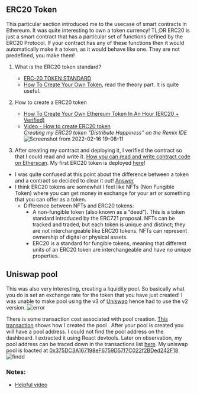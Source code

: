## ERC20 Token
This particular section introduced me to the usecase of smart contracts in Ethereum. It was quite interesting to own a token currency! TL;DR ERC20 is just a smart contract that has a particular set of functions defined by the ERC20 Protocol. If your contract has any of these functions then it would automatically make it a token, as it would behave like one. They are not predefined, you make them!


1. What is the ERC20 token standard?
    - [ERC-20 TOKEN STANDARD](https://ethereum.org/en/developers/docs/standards/tokens/erc-20/)
    - [How To Create Your Own Token](https://moralis.io/how-to-create-your-own-erc-20-token-in-10-minutes/), read the theory part. It is quite useful. 

2. How to create a ERC20 token
    - [How To Create Your Own Ethereum Token In An Hour (ERC20 + Verified)](https://steemit.com/ethereum/@maxnachamkin/how-to-create-your-own-ethereum-token-in-an-hour-erc20-verified)
    - [Video - How to create ERC20 token](https://youtu.be/GDq7r1n9zIU) </br>
_Creating my ERC20 token "Distribute Happiness" on the Remix IDE_
![Screenshot from 2022-02-16 19-08-11](https://user-images.githubusercontent.com/69690510/154498027-fd13985a-e818-4028-9200-cde8f7789e6c.png)

3. After creating my contract and deploying it, I verified the contract so that I could read and write it. [How you can read and write contract code on Etherscan](https://medium.com/etherscan-blog/interacting-with-smart-contracts-on-etherscan-b3e1d2395ac). My first ERC20 token is deployed [here](https://goerli.etherscan.io/address/0xbcd664f4131e0f0b2415a62ed40c164938011c67)!

- I was quite confused at this point about the difference between a token and a contract so decided to clear it out! [Answer](https://bitcoin.stackexchange.com/questions/74240/token-vs-contract-are-they-the-same#:~:text=The%20Ethereum%20ERC20%20token%20is,is%20contract%20and%20not%20token%20.)
- I think ERC20 tokens are somewhat I feel like NFTs (Non Fungible Token) where you can get money in exchange for your art or something that you can offer as a token. 
    - Difference between NFTs and ERC20 tokens:
        -  A non-fungible token (also known as a “deed”). This is a token standard introduced by the ERC721 proposal. NFTs can be tracked and traded, but each token is unique and distinct; they are not interchangeable like ERC20 tokens. NFTs can represent ownership of digital or physical assets.
        - ERC20 is a standard for fungible tokens, meaning that different units of an ERC20 token are interchangeable and have no unique properties.

## Uniswap pool
This was also very interesting, creating a liquidity pool. So basically what you do is set an exchange rate for the token that you have just created! I was unable to make pool using the v3 of [Uniswap](https://uniswap.org/) hence had to use the v2 version. 
![error](https://user-images.githubusercontent.com/69690510/154500010-1a713e5b-6b2d-4003-bc3e-7af7cfd54396.png)

There is some transaction cost associated with pool creation. [This transaction](https://goerli.etherscan.io/token/0xbcd664f4131e0f0b2415a62ed40c164938011c67?a=0x375dc3a167198ef6759d57f7c022f2bded242f18) shows how I created the pool . After your pool is created you will have a pool address. I could not find the pool address on the dashboard. I extracted it using React devtools. Later on observation, my pool address can be traced down in the transactions list [here](https://goerli.etherscan.io/tx/0x4fbd0ef0aaed653a7510dcf0fd102311245fa25a17a0e7b5f51f9aff38ad0583). My uniswap pool is loacted at [0x375DC3A167198eF6759D57f7C022f2BDed242F18](https://goerli.etherscan.io/address/0x375dc3a167198ef6759d57f7c022f2bded242f18#tokentxns) </br>
![findd](https://user-images.githubusercontent.com/69690510/154501373-51168f35-a69e-4b76-93e2-f92ae643d224.png)



### Notes: 
- [Helpful video](https://youtu.be/XtwE6tpUVX0)
